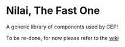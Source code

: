 # Nilai, The Fast One

A generic library of components used by CEP!

To be re-done, for now please refer to the [wiki](https://github.com/cep20/Tornatech-shared/wiki)
